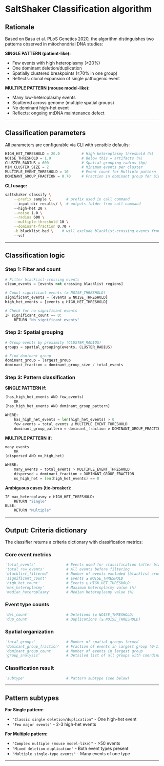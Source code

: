 # SaltShaker Classification algorithm

## Rationale

Based on Basu et al. PLoS Genetics 2020, the algorithm distinguishes two patterns observed in mitochondrial DNA studies:

**SINGLE PATTERN (patient-like):**

- Few events with high heteroplasmy (≥20%)
- One dominant deletion/duplication
- Spatially clustered breakpoints (≥70% in one group)
- Reflects: clonal expansion of single pathogenic event

**MULTIPLE PATTERN (mouse model-like):**

- Many low-heteroplasmy events
- Scattered across genome (multiple spatial groups)
- No dominant high-het event
- Reflects: ongoing mtDNA maintenance defect

---

## Classification parameters

All parameters are configurable via CLI with sensible defaults:

```python
HIGH_HET_THRESHOLD = 20.0          # High heteroplasmy threshold (%)
NOISE_THRESHOLD = 1.0              # Below this = artifacts (%)
CLUSTER_RADIUS = 600               # Spatial grouping radius (bp)
MIN_CLUSTER_SIZE = 2               # Minimum events per cluster
MULTIPLE_EVENT_THRESHOLD = 10      # Event count for Multiple pattern
DOMINANT_GROUP_FRACTION = 0.70     # Fraction in dominant group for Single (70%)
```

**CLI usage:**

```bash
saltshaker classify \
    --prefix sample \.      # prefix used in call command
    --input-dir results/ \  # outputs folder from call command
    --high-het 20 \
    --noise 1.0 \
    --radius 600 \
    --multiple-threshold 10 \
    --dominant-fraction 0.70 \
    -b blacklist.bed \    # will exclude blacklist-crossing events from classification
    --vcf
```

---

## Classification logic

### Step 1: Filter and count

```python
# Filter blacklist-crossing events
clean_events = [events not crossing blacklist regions]

# Count significant events (≥ NOISE_THRESHOLD)
significant_events = [events ≥ NOISE_THRESHOLD]
high_het_events = [events ≥ HIGH_HET_THRESHOLD]

# Check for no significant events
IF significant_count == 0:
    RETURN "No significant events"
```

### Step 2: Spatial grouping

```python
# Group events by proximity (CLUSTER_RADIUS)
groups = spatial_grouping(events, CLUSTER_RADIUS)

# Find dominant group
dominant_group = largest_group
dominant_fraction = dominant_group_size / total_events
```

### Step 3: Pattern classification

**SINGLE PATTERN if:**

```python
(has_high_het_events AND few_events) 
    OR 
(has_high_het_events AND dominant_group_pattern)

WHERE:
    has_high_het_events = len(high_het_events) > 0
    few_events = total_events ≤ MULTIPLE_EVENT_THRESHOLD
    dominant_group_pattern = dominant_fraction ≥ DOMINANT_GROUP_FRACTION
```

**MULTIPLE PATTERN if:**

```python
many_events 
    OR 
(dispersed AND no_high_het)

WHERE:
    many_events = total_events > MULTIPLE_EVENT_THRESHOLD
    dispersed = dominant_fraction < DOMINANT_GROUP_FRACTION
    no_high_het = len(high_het_events) == 0
```

**Ambiguous cases (tie-breaker):**

```python
IF max_heteroplasmy ≥ HIGH_HET_THRESHOLD:
    RETURN "Single"
ELSE:
    RETURN "Multiple"
```

---

## Output: Criteria dictionary

The classifier returns a criteria dictionary with classification metrics:

### Core event metrics

```python
'total_events'              # Events used for classification (after blacklist filtering)
'total_raw_events'          # All events before filtering
'blacklist_filtered'        # Number of events excluded (blacklist crossing)
'significant_count'         # Events ≥ NOISE_THRESHOLD
'high_het_count'            # Events ≥ HIGH_HET_THRESHOLD
'max_heteroplasmy'          # Maximum heteroplasmy value (%)
'median_heteroplasmy'       # Median heteroplasmy value (%)
```

### Event type counts

```python
'del_count'                 # Deletions (≥ NOISE_THRESHOLD)
'dup_count'                 # Duplications (≥ NOISE_THRESHOLD)
```

### Spatial organization

```python
'total_groups'              # Number of spatial groups formed
'dominant_group_fraction'   # Fraction of events in largest group (0-1)
'dominant_group_count'      # Number of events in largest group
'group_analysis'            # Detailed list of all groups with coordinates
```

### Classification result

```python
'subtype'                   # Pattern subtype (see below)
```

---

## Pattern subtypes

**For Single pattern:**

- `"Classic single deletion/duplication"` - One high-het event
- `"Few major events"` - 2-3 high-het events

**For Multiple pattern:**

- `"Complex multiple (mouse model-like)"` - >50 events
- `"Mixed deletion-duplication"` - Both event types present
- `"Multiple single-type events"` - Many events of one type

---